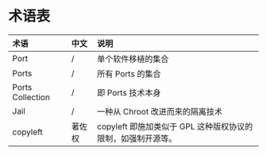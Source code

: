 # 术语表

|术语 | 中文 | 说明|
|:---|:---|:---|
|Port|/|单个软件移植的集合|
|Ports|/|所有 Ports 的集合|
|Ports Collection|/|即 Ports 技术本身|
|Jail|/|一种从 Chroot 改进而来的隔离技术|
|copyleft|著佐权|copyleft 即施加类似于 GPL 这种版权协议的限制，如强制开源等。|
